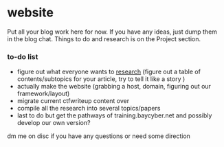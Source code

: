 # website

Put all your blog work here for now. If you have any ideas, just dump them in the blog chat. Things to do and research is on the Project section.

### to-do list

* figure out what everyone wants to [research](https://samsclass.info/197/research.htm) (figure out a table of contents/subtopics for your article, try to tell it like a story )
* actually make the website (grabbing a host, domain, figuring out our framework/layout)
* migrate current ctfwriteup content over
* compile all the research into several topics/papers
* last to do but get the pathways of training.baycyber.net and possibly develop our own version?

dm me on disc if you have any questions or need some direction
